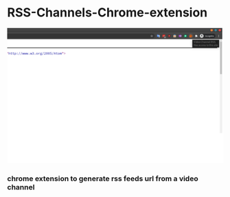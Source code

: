 # RSS-Channels-Chrome-extension

![screenshot](https://raw.githubusercontent.com/eramax/RSS-Channels-Chrome-extension/master/screenshot.png)

### chrome extension to generate rss feeds url from a video channel
